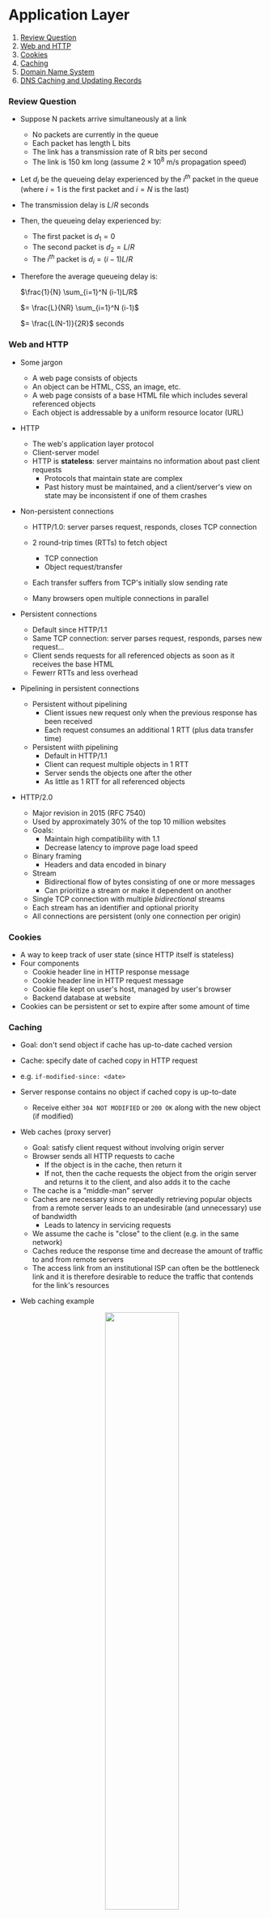 # Application Layer

1. [Review Question](#review-question)
2. [Web and HTTP](#web-and-http)
3. [Cookies](#cookies)
4. [Caching](#caching)
5. [Domain Name System](#domain-name-system)
6. [DNS Caching and Updating Records](#dns-caching-and-updating-records)

### Review Question

* Suppose N packets arrive simultaneously at a link

  * No packets are currently in the queue
  * Each packet has length L bits
  * The link has a transmission rate of R bits per second
  * The link is 150 km long (assume $2\times 10^8$ m/s propagation speed)

* Let $d_i$ be the queueing delay experienced by the $i^{th}$ packet in the queue (where $i=1$ is the first packet and $i=N$ is the last)

* The transmission delay is $L/R$ seconds

* Then, the queueing delay experienced by:

  * The first packet is $d_1 = 0$
  * The second packet is $d_2 = L/R$
  * The $i^{th}$ packet is $d_i = (i-1)L/R$

* Therefore the average queueing delay is:

  $\frac{1}{N} \sum_{i=1}^N (i-1)L/R$

  $= \frac{L}{NR} \sum_{i=1}^N (i-1)$

  $= \frac{L(N-1)}{2R}$ seconds

### Web and HTTP

* Some jargon

  * A web page consists of objects
  * An object can be HTML, CSS, an image, etc.
  * A web page consists of a base HTML file which includes several referenced objects
  * Each object is addressable by a uniform resource locator (URL)

* HTTP

  * The web's application layer protocol
  * Client-server model
  * HTTP is **stateless**: server maintains no information about past client requests
    * Protocols that maintain state are complex
    * Past history must be maintained, and a client/server's view on state may be inconsistent if one of them crashes

* Non-persistent connections

  * HTTP/1.0: server parses request, responds, closes TCP connection
  * 2 round-trip times (RTTs) to fetch object
    * TCP connection
    * Object request/transfer

  * Each transfer suffers from TCP's initially slow sending rate
  * Many browsers open multiple connections in parallel

* Persistent connections

  * Default since HTTP/1.1
  * Same TCP connection: server parses request, responds, parses new request...
  * Client sends requests for all referenced objects as soon as it receives the base HTML
  * Fewerr RTTs and less overhead

* Pipelining in persistent connections

  * Persistent without pipelining
    * Client issues new request only when the previous response has been received
    * Each request consumes an additional 1 RTT (plus data transfer time)
  * Persistent wiith pipelining
    * Default in HTTP/1.1
    * Client can request multiple objects in 1 RTT
    * Server sends the objects one after the other
    * As little as 1 RTT for all referenced objects

* HTTP/2.0

  * Major revision in 2015 (RFC 7540)
  * Used by approximately 30% of the top 10 million websites
  * Goals:
    * Maintain high compatibility with 1.1
    * Decrease latency to improve page load speed
  * Binary framing
    * Headers and data encoded in binary
  * Stream
    * Bidirectional flow of bytes consisting of one or more messages
    * Can prioritize a stream or make it dependent on another
  * Single TCP connection with multiple *bidirectional* streams
  * Each stream has an identifier and optional priority
  * All connections are persistent (only one connection per origin)

### Cookies

* A way to keep track of user state (since HTTP itself is stateless)
* Four components
  * Cookie header line in HTTP response message
  * Cookie header line in HTTP request message
  * Cookie file kept on user's host, managed by user's browser
  * Backend database at website
* Cookies can be persistent or set to expire after some amount of time

### Caching

* Goal: don't send object if cache has up-to-date cached version
* Cache: specify date of cached copy in HTTP request
  
* e.g. `if-modified-since: <date>`
  
* Server response contains no object if cached copy is up-to-date

  * Receive either `304 NOT MODIFIED` or `200 OK` along with the new object (if modified)

* Web caches (proxy server)

  * Goal: satisfy client request without involving origin server
  * Browser sends all HTTP requests to cache
    * If the object is in the cache, then return it
    * If not, then the cache requests the object from the origin server and returns it to the client, and also adds it to the cache
  * The cache is a "middle-man" server
  * Caches are necessary since repeatedly retrieving popular objects from a remote server leads to an undesirable (and unnecessary) use of bandwidth 
    * Leads to latency in servicing requests
  * We assume the cache is "close" to the client (e.g. in the same network)
  * Caches reduce the response time and decrease the amount of traffic to and from remote servers
  * The access link from an institutional ISP can often be the bottleneck link and it is therefore desirable to reduce the traffic that contends for the link's resources

* Web caching example

  <center><img src="./images/3_Example_Problem_1.jpg" style="width:55%"/><center/> 


  * Assumptions
    * Average object size: 100,000 bits
    * Average request rate: 15/sec
    * Delay from public access router to origin server and back: 2 seconds
  * Consequences
    * Utilization on LAN: 15%
    * Utilization on access link: 100%
    * Total delay: internet delay + access delay + LAN delay
    * Total delay = 2 seconds + minutes + milliseconds
  * If access link is changed to 10 Mbps, then utilizatin drops to 15% and total delay becomes (2 seconds + milliseconds + milliseconds)
    * This is often a costly upgrade

* Example problem: institutional network connected to the Internet

  * Avg. object size requested: 100,000 bits
  * Avg. request rate: 10/second
  * Access link: 2 Mbps
  * Model access delay as $\frac{D}{1-BD}$
  * $D =$ avg. time to send object over access link (average size/link rate, $L/R$)
  * $B = $ arrival rate of objects 
  * Avg. internet delay: 0.5 seconds (round-trip, from router/switch at other side of access link and back)
  * What is the total average response time T?
    * $B=10$
    * $D = 100,000/2,000,000 = 0.05$
    * Avg. access delay: $\frac{D}{1-BD} = 0.1$ seconds
    * $T = 0.5 + 0.1 = 0.6$ seconds
  * If we install a cache with hit rate 1/2 on the institutional side of the access link, what is the new response time T'? (Assume zero delay if object is in cache)
    * $B'=5$ (since only half of the objects travel through the access link)
    * New average access delay: $\frac{D}{1-B'D} = 66.7$ milliseconds
    * $T' = \frac{1}{2} \times 0 + \frac{1}{2}(500+66.7) = 283.4$ milliseconds

### Domain Name System

* DNS provides the critical role of converting domain names into IP addresses

* Distributed database implemented in hierarchy of many **name servers**

  * Centralized system would not be able to scale

* **Application-layer protocol** that allows host, routers and name servers to communicate to resolve names (address/name translation)

* DNS is an example of intelligence being pushed out to the edges of the network

* DNS name servers

  * No server has all name-to-IP address mappings
  * Local name servers:
    * Each ISP/company has a local (default) name server
    * A DNS query first goes to the local name server
  * Authoritative name server
    * For a host: stores that host's IP address and name
    * Can *always* perform name/address translation for that host's name

* If client wants to resolve a query (e.g. `www.facebook.com`), the steps are (approximately):

  1. Client queries local server, but doesn't get a resolution
  2. Local DNS server queries root server to find top-level domain server (i.e. `.com`)
  3. Local DNS server queries the TLD server to get `facebook.com` DNS server
  4. Local DNS server queries `facebook.com` DNS server to get IP address for `www.facebook.com`
  5. Local DNS server returns IP address to client

  * This is approximate since (in practice) very few queries will go to the root DNS servers (or even the TLD servers)
  * There are numerous intermediate DNS servers and one of these can usually provide an address for the ISP or enterprise DNS server

* The root name servers are at the top of the database hierarchy

  * Contacted when the intermediate DNS servers cannot resolve an address
  * Provide a pointer to top-level-domain DNS servers
  * 13 in the world

* Top-level-domain (DNS) servers

  * Responsible for `.com`, `.org`, `.net`, etc. as well as all top-level country domains (e.g. `.ca`, `.fr`)

* Authoritative DNS servers

  * Organization's name servers
  * Provide aothoritative hostname to IP mappings for organization's servers (e.g. web and email)

* Local name servers

  * Does not strictly belong to hierarchy
  * Each ISP (residential ISP, company, university) has one
  * When a host makes a DNS query, the query is sent to its local DNS server
    * Acts as a proxy that forwards the query into the DNS hierarchy

* Iterative vs. recursive DNS queries

  * Recursive: 
    * Puts burden of name resolution on the contacted name server
    * Uncommon and generally undesirable because too much work is being done by the relatively few servers near the top of the hierarchy
  * Iterative:
    * Contacted name server replies with the name of server to contact
    * "I don't know this name, but ask this server"

### DNS Caching and Updating Records

* Once any name server learns a mapping, it caches the mapping
* Cached entries timeout (disappear) after some time
  * Expiry time is determined by the TTL field in a DNS response
* TLD servers are typically cached in local name servers
  * This means root servers are rarely visited
  * Cached for a long time (many hours)

* In 2002, a DDoS attack briefly interrupted 9 root DNS servers (for about 1-3) hours. What was the effect?
  * No major service disruption, since most requests don't get relayed to root servers
  * If the attack had persisted for many hours, then there would have been a more serious effect
  * Requests would have been directed to the remaining 4 root servers, resulting in delays due to overload
* Inserting records into DNS
  * Example: new startup "Network Utopia"
  * Register name `networkutopia.com` at *DNS registrar*
    * Must provide names and IP addresses of authoritative name server (primary and secondary)
    * Registrar inserts two resource records into `.com` TLD server
  * Create authoritative server type A record `www.networkutopia.com` and type MX record for `networkutopia.com`
* 